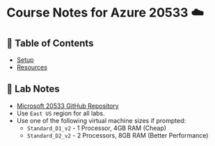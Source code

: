 # Course Notes for Azure 20533 ☁️

## 📄 Table of Contents

* [Setup](/20533/Setup.md)
* [Resources](/20533/Resources.md)

## 🔬 Lab Notes

* [Microsoft 20533 GitHub Repository](https://github.com/MicrosoftLearning/20533-ImplementingMicrosoftAzureInfrastructureSolutions)
* Use `East US` region for all labs.
* Use one of the following virtual machine sizes if prompted:
  * `Standard_D1_v2` - 1 Processor, 4GB RAM (Cheap)
  * `Standard_D2_v2` - 2 Processors, 8GB RAM (Better Performance)
